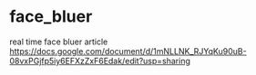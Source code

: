 # face_bluer
real time face bluer
article https://docs.google.com/document/d/1mNLLNK_RJYqKu90uB-08vxPGjfp5iy6EFXzZxF6Edak/edit?usp=sharing
